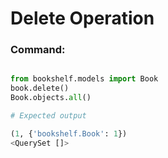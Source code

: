 # Delete Operation
### Command:
```python

from bookshelf.models import Book
book.delete()
Book.objects.all()

# Expected output

(1, {'bookshelf.Book': 1})
<QuerySet []>
